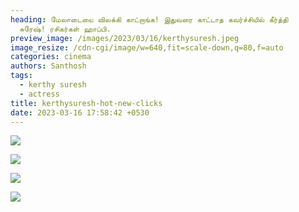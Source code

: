 ```yaml
---
heading: மேலாடையை விலக்கி காட்றாங்க! இதுவரை காட்டாத கவர்ச்சியில் கீர்த்தி
  சுரேஷ்! ரசிகர்கள் ஹாப்பி.
preview_image: /images/2023/03/16/kerthysuresh.jpeg
image_resize: /cdn-cgi/image/w=640,fit=scale-down,q=80,f=auto
categories: cinema
authors: Santhosh
tags:
  - kerthy suresh
  - actress
title: kerthysuresh-hot-new-clicks
date: 2023-03-16 17:58:42 +0530
---
```

![](/images/2023/03/16/keerthysuresh-actress-new-hotclicks.jpeg)

![](/images/2023/03/16/keerthysuresh-actress-new-hotclicks22.jpeg)

![](/images/2023/03/16/keerthysuresh-actress-new-hotclickss.jpeg)

![](/images/2023/03/16/keerthysuresh-actress-new-hotclickss22.jpeg)